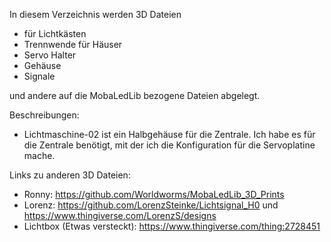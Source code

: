In diesem Verzeichnis werden 3D Dateien 
- für Lichtkästen
- Trennwende für Häuser
- Servo Halter
- Gehäuse
- Signale

und andere auf die MobaLedLib bezogene Dateien abgelegt.

Beschreibungen:
- Lichtmaschine-02 ist ein Halbgehäuse für die Zentrale. Ich habe es für die Zentrale benötigt, mit der ich die Konfiguration für die Servoplatine mache.


Links zu anderen 3D Dateien:
- Ronny: https://github.com/Worldworms/MobaLedLib_3D_Prints
- Lorenz: https://github.com/LorenzSteinke/Lichtsignal_H0 und
  https://www.thingiverse.com/LorenzS/designs
- Lichtbox (Etwas versteckt): https://www.thingiverse.com/thing:2728451

